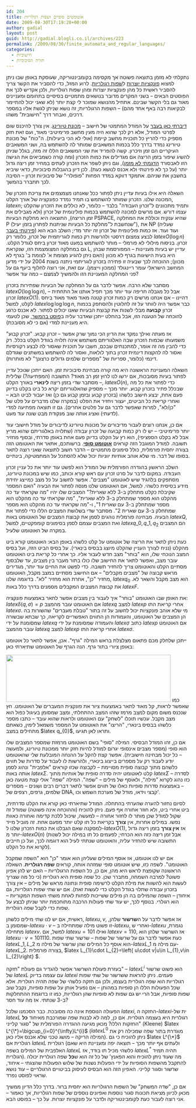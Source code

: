 ```yaml
---
id: 204
title: אוטומטים סופיים ושפות רגולריות
date: 2009-08-30T17:19:28+00:00
author: gadial
layout: post
guid: http://gadial.blogli.co.il/archives/223
permalink: /2009/08/30/finite_automata_and_regular_languages/
categories:
  - חישוביות
  - תורת הסיבוכיות
---
```

נתקלתי לא מזמן בתוצאה פשוטה אך מקסימה בקומבינטוריקה, שעוסקת באופן שבו ניתן למצוא [פונקציות יוצרות](http://he.wikipedia.org/wiki/%D7%A4%D7%95%D7%A0%D7%A7%D7%A6%D7%99%D7%94_%D7%99%D7%95%D7%A6%D7%A8%D7%AA) ל[שפות רגולריות](http://he.wikipedia.org/wiki/%D7%A9%D7%A4%D7%94_%D7%A8%D7%92%D7%95%D7%9C%D7%A8%D7%99%D7%AA). לרוע המזל, כדי להסביר את הקשר צריך להסביר ראשית כל מהן פונקציות יוצרות ומהן שפות רגולריות, ולכן אקדיש לכך את הפוסטים הבאים &#8211; בשני המקרים מדובר בנושאים מתמטיים בסיסיים בתחומם ומעניינים מאוד גם בלי הקשר שבינם. אתחיל מהנושא שמוכר לי קצת יותר (לא שאני יכול להתיימר לבקיאות רבה באף אחד מהם) &#8211; השפות הרגולריות; זה נושא שניתן לגשת אליו במספר דרכים, ואבחר דרך "חישובית" משהו.

[דיברתי כאן בעבר](http://www.gadial.net/?p=62) על המודל המתמטי של חישוב &#8211; [מכונת טיורינג](http://he.wikipedia.org/wiki/%D7%9E%D7%9B%D7%95%D7%A0%D7%AA_%D7%98%D7%99%D7%95%D7%A8%D7%99%D7%A0%D7%92). אין צורך להיכנס שום לפרטי המודל, אלא רק לכך שהוא היה מעין מחשב פרימיטיבי מאוד, ועם זאת חזק מספיק כדי להריץ כל תוכנית מחשב קיימת (אולי לא הכי ביעילות). ה"כוח" של מכונת טיורינג נמדד בדרך כלל בכמות המשאבים שמותר לה להשתמש בה, ושני המשאבים העיקריים הם זמן וזיכרון. קשה להפריד את שני המשאבים הללו זה מזה, בגלל שניתן להשיג שיפור בזמן הריצה אם מגדילים את כמות הזכרון (ומה קורה כשמביאים את הגישה הזו לאבסורד [הדגמתי לא מזמן](http://www.gadial.net/?p=201)), וגם ניתן לשפר את הזכרון לעתים במחיר זמן ריצה גדול יותר (על כך לא פירטתי ולא אכנס לנושא כעת). לכן דיון בהגבלות סיבוכיות, כדאי שיביא בחשבון את שניהם. אתמקד דווקא במדד הפחות "פופולרי" של סיבוכיות זכרון &#8211; הסיבה לכך תתברר בהמשך.

השאלה היא אילו בעיות עדיין ניתן לפתור ככל שאנחנו מצמצמים את צריכת הזכרון של המכונה שלנו. הזכרון שמותר להשתמש בו תמיד נמדד כפונקציה של אורך הקלט, $latex n$; ותמיד מתכוונים ל"זכרון העבודה" בלבד &#8211; כלומר, לא כוללים את הזכרון שהקלט עצמו דורש. אם מרשים למכונה להשתמש בכמות פולינומית של זכרון (ולא מגבילים את זמן הריצה), התוצאה היא מחלקת הבעיות PSPACE, שהיא ענקית וכוללת את המחלקה P (שנחשבת ל"מחלקת כל הבעיות שניתנות לפתרון בזמן יעיל"), את NP (שעליה [פירטתי בעבר](http://www.gadial.net/?p=96)) ועוד ועוד. אז כמות פולינומית של זכרון זה יותר מדי; השלב הבא הוא לבצע צמצום דרסטי ולהרשות רק כמות לוגריתמית של זכרון, כלומר רק $latex O\left(\log n\right)$ זכרון. בניסוח מילולי לא פורמלי &#8211; מותר להשתמש במעט מאוד זכרון ביחס לגודל הקלט. גם במחלקה המצומצמת הזו, שנקראת L, עדיין יש בעיות מעניינות &#8211; המפורסמת שבהן היא בעית הישיגות בגרף לא מכוון (האם ניתן להגיע מצומת א' לצומת ב' בגרף לא מכוון); ההוכחה לכך שבעיה זו פתירה בזכרון לוגריתמי ניתנה בשנת 2004 על ידי מדען המחשב הישראלי עומר ריינגולד (ממכון וייצמן). עם זאת, אני רוצה לחלוף ביעף גם על פני המחלקה המעניינת הזו ולהמשיך לצמצם &#8211; כמה עוד אפשר?

מסתבר שלא הרבה. אפשר לדבר גם על המחלקה של הבעיות שפתירות בזכרון $latex O\left(\log\log n\right)$, אבל כל מגבלה חריפה עוד יותר מכך תפיל אותנו אל התחתית &#8211; זכרון $latex O\left(1\right)$. דהיינו &#8211; אם אנחנו מרשים רק כמות זכרון קטנה מאוד מאוד מאוד ביחס לקלט, למשל $latex \log\log\log n$, כבר אפשר היה לוותר על זה לחלוטין ולהסתפק בכמות זכרון **קבועה** מבלי לשנות את קבוצת הבעיות שאנו יכולים לפתור. לא אכנס כרגע להוכחה של הטענה הזו, אבל בהחלט ייתכן שאדבר עליה ב[פוסט בהמשך](http://www.gadial.net/?p=211), שכן לטעמי היא מעניינת למדי (אם כי לא מסובכת).

אז מעתה ואילך נמקד את הדיון הכי נמוך שרק אפשר &#8211; זכרון קבוע. "זכרון קבוע" משמעותו שכמות הזכרון שבה האלגוריתם משתמש אינה תלויה בגודל הקלט בכלל. רק כדי להבין מה זה אומר, למתכנתים שבכם, חשבו על תוכנית שאסור לה לבצע רקורסיות ואסור לה להקצות דינמית זכרון בתוך לולאות, ואסור לה להשתמש במשתנים שגודלם דינמי (כלומר, ספריות של "מספרים שלמים גדולים כרצונך" לא מותרות).

השאלה המעניינת הראשונה היא מה קורה מבחינת סיבוכיות זמן. האם ייתכן שנוכל עדיין לפתור בעיות מסובכות, אם ירשו לנו לרוץ זמן רב מאוד? התשובה (המפתיעה?) שלילית &#8211; מסתבר שדי בזמן ריצה **לינארי** באורך הקלט, $latex O\left(n\right)$, כדי לפתור את כל מה שבכלל פתיר בזכרון קבוע. יותר מכך &#8211; מספיק שהאלגוריתם יקרא כל ביט בקלט בדיוק פעם אחת, יבצע חישוב כלשהו (בזכרון קבוע ובזמן קבוע גם כן) ואז יעבור לביט הבא &#8211; ואחרי קריאת כל הביטים, יעצור ויחזיר את הפלט (במקרה שלנו מדברים על פלט של "כן/לא", למרות שאפשר לדבר גם על פלטים אחרים). גם זו תוצאה מפתיעה למדי (לדעתי) ואציג אותה שוב מנקודת מבט שונה עוד מעט.

אם כן, אנחנו רוצים לעבור מדיבורים על מכונות טיורינג לדיבורים על מודל חישובי עוד יותר פרימיטיבי &#8211; יש לו רק כמות קבועה של זכרון עבודה (שתלויה באלגוריתם שהוא מריץ אבל לא בקלט הספציפי), הוא רץ על הקלט בדיוק פעם אחת באופן סדרתי, ובסוף מחזיר תשובה. למודל המוגבל הזה קוראים **[אוטומט סופי](http://he.wikipedia.org/wiki/%D7%90%D7%95%D7%98%D7%95%D7%9E%D7%98_%D7%A1%D7%95%D7%A4%D7%99)**. ברשותכם, אתאר את האוטומט הזה בצורה יחסית פורמלית, כולל סימונים מתמטיים &#8211; הדבר חשוב לתוצאה שאני רוצה לתאר בסופו של דבר. מי שלא אוהב אותיות יווניות יכול שלא להסתכל על המתמטיקה, בינתיים.

השלב הראשון בהגדרה הפורמלית של המודל הוא לפשט עוד יותר את כל עניין זכרון העבודה. במקום לדבר על סרט זכרון עם ראש קורא וכותב, כמו שיש במכונת טיורינג, מסתפקים בלהגיד שיש לאוטומט "מצבים". אפשר לחשוב על כל מצב כמייצג יחידת מידע בסיסית כלשהי. למשל, אם האוטומט שלנו מנסה לפתור את הבעיה "האם המספר שקיבלת כקלט מתחלק ב-3 ללא שארית?" המצבים שלו יהיו "מה שקראתי עד כה מהקלט הוא מספר שמתחלק ב-3 ללא שארית", "מה שקראתי עד כה מהקלט הוא מספר שמתחלק ב-3 עם שארית 1", ו-"מה שקראתי עד כה מהקלט הוא מספר שמתחלק ב-3 עם שארית 2". מסתבר שדי בשלושת המצבים הללו כדי לפתור את הבעיה. מבחינה פורמלית נוהגים לסמן את קבוצת המצבים של האוטומט באות $latex Q$, ואת המצבים עצמם לסמן בסימונים קומפקטיים, למשל $latex q\_{0},q\_{1},q_{2}$ הם המצבים במקרה של האוטומט שלעיל.

כעת ניתן לתאר את הריצה של אוטומט על קלט כלשהו באופן הבא: האוטומט קורא ביט מהקלט (נניח לצורך העניין שהקלט מיוצג בבסיס בינארי). על בסיס הביט הזה, ועל בסיס המצב הנוכחי שלו, הוא "בוחר" מצב חדש לעבור אליו. כך אחרי כל קריאת ביט האוטומט עובר מצב, ואפשר לתאר את החישוב שלו כולו בתור מעבר בין מצבים, עד שלבסוף מסתיים הקלט והאוטומט צריך להחזיר תשובה. כדי לפשט את החיים עוד יותר, מגדירים מראש קבוצה של "מצבים מקבלים" &#8211; אם החישוב מסתיים במצב מקבל, האוטומט מחזיר "כן", אחרת הוא מחזיר "לא". בדוגמה שלנו, $latex q_{0}$ הוא מצב מקבל והשאר לא. את קבוצת המצבים המקבלים מסמנים בדרך כלל באות $latex F$.

את האופן שבו האוטומט "בוחר" איך לעבור בין מצבים אפשר לתאר באמצעות פונקציה: $latex \delta\left(q,\sigma\right)=p$ אם האוטומט עובר מהמצב $latex q$ למצב $latex p$ אחרי קריאת התו $latex \sigma$. מי שלא אוהב פונקציות יכול לחשוב על זה בתור "טבלת מעברים" שהשורות בה הן המצבים של האוטומט, והעמודות הן התווים האפשריים לקריאה, כך שבתא שבשורה שמסומנת על ידי $latex q$ והעמודה שמסומנת על ידי $latex \sigma$ כתוב $latex p$ אם האוטומט עובר מהמצב $latex q$ למצב $latex p$ אחרי קריאת התו $latex \sigma$.

ייתכן שלחלק מכם פתאום מצלצלת בראש המילה "גרף". אכן, אפשר לתאר כל אוטומט באופן ציורי בתור גרף. הנה הגרף של האוטומט שתיארתי כאן:

<img src="http://img215.imageshack.us/img215/6274/automata.png" alt="" width="451" height="129" />  
כמו שאפשר לראות, קל מאוד לתאר באמצעות ציור את פונקצית המעברים של האוטומט. חץ שנכנס משום מקום למצב מרמז שזהו המצב ההתחלתי, ומצב שמסומן בעיגול כפול הוא מצב מקבל. עכשיו תוכלו "לשחק" עם האוטומט ולראות שהוא עובד &#8211; כתבו מספר כלשהו בבסיס בינארי, "הריצו" את האוטומט על המספר משמאל לימין, כשאתם מתחילים במצב $latex q_{0}$, ותראו לאן תגיעו.

אם כן, זהו המודל הבסיסי. המילה "סופי" בשם האוטומט מרמזת שמספר המצבים שלו הוא סופי (מספר מצבים אינסופי יגרום למודל להיות חזק יותר ממכונת טיורינג, ולמעשה &#8211; כל יכול מבחינה חישובית). אפשר קצת להקל על ההנחה המובלעת שלי שהאוטומט יודע לעבוד רק על מספרים בייצוג בינארי, ולהרשות לו לעבוד על סדרות של תווים כלשהם מתוך קבוצה סופית מסויימת &#8211; לקבוצה שכזו קוראים "אלפבית" ונהוג לסמן אותה באות $latex \Sigma$. קלט לאוטומט יהיה סדרה סופית של אותיות מתוך $latex \Sigma$ &#8211; לסדרה כזו נהוג לקרוא "מילה", ולאוסף של מילים &#8211; "שפה". המילה "שפה" אולי קצת מטעה כאן &#8211; באמצעות סדרות סופיות כאלו של תווים אפשר לתאר דברים רבים ושונים &#8211; מספרים שלמים, גרפים, רצפים של DNA, קבצי וידאו, מודל של מערכת השמש וכו'.

לסיום נחזור להערה שהערתי בהתחלה. המודל שתיארתי כאן קורא את הקלט סדרתית, ביט אחרי ביט, ולא חוזר אחורה אף פעם. ניתן להוכיח (וההוכחה אינה פשוטה) שמודל זה שקול למודל שכן מותר לו לחזור אחורה &#8211; למעשה, שיכול ללכת קדימה ואחורה כאוות נפשו. במילים אחרות, אין **צורך** בקריאת כל תו קלט יותר מפעם אחת. זה מוביל מייד למסקנה שאם הגבלנו את כמות הזכרון שלנו ל-$latex O\left(1\right)$, אז **אין צורך** בזמן ריצה גדול יותר מ-$latex O\left(n\right)$ (אבל זמן ריצה כזה הוא הכרחי; לפעמים כל תו במילה יכול לשנות התשובה שיש להחזיר עליה, והאוטומט שנתתי לעיל הוא דוגמה לכך, ועל כן חייבים לקרוא את כל הקלט).

אם יש לנו אוטומט, אז אוסף המילים שעליהן הוא אומר "כן" הוא "השפה שמקבל האוטומט". לשפה כזו, שיש אוטומט סופי שמזהה אותה, קוראים **שפה רגולרית**. השאלה הראשונה שקופצת לראש היא מהן, אם כן, כל השפות הרגולריות &#8211; האם יש להן אפיון פשוט? למרבה השמחה, מתברר שכן. כל שפה סופית היא רגולרית (כי כל מה שצריך לעשות הוא להשוות את מילת הקלט לרשימה סופית ונתונה מראש של מילים &#8211; אין צורך בזכרון עבודה שתלוי בגודל הקלט כדי לעשות זאת). אם יש שתי שפות רגולריות, גם איחודן &#8211; השפה שהמילים בה הן מילים ששייכות לפחות לאחת משתי השפות המקוריות &#8211; הוא רגולרי. בנוסף לכך, יש עוד שתי פעולות הרכבה מתוחכמת יותר שניתן לבצע על שפות כדי לקבל שפה רגולרית.

ראשית, אם יש לנו שתי מילים כלשהן, $latex u,v$, אז אפשר לדבר על ה**שרשור** שלהן, שמסומן ב-$latex u\cdot v$ &#8211; זו פשוט מילה שמתחילה ב-$latex u$, ואחרי ש-$latex u$ נגמרת, מתחילה $latex v$. למשל, אם $latex u=101$ ואילו $latex v=110$, אז השרשור שלהן הוא $latex u\cdot v=101110$. כעת אפשר לדבר גם על שרשור של שפות &#8211; שרשור שתי שפות $latex L\_{1},L\_{2}$ הוא אוסף כל המילים שהן שרשור של מילה מ-$latex L\_{1}$ עם מילה מ-$latex L\_{2}$. בצורה פורמלית, $latex L\_{1}\cdot L\_{2}=\left\{ u\cdot v|u\in L\_{1},v\in L\_{2}\right\} $.

בעזרת פעולת השרשור אפשר להגדיר גם פעולת "חזקה" &#8211; $latex L^{i}$ הוא פשוט שרשור של $latex L$ עם עצמה בדיוק $latex i$ פעמים. ניתן להראות ששרשור של שתי שפות רגולריות הוא שפה רגולרית בעצמו, ולכן גם חזקה כלשהי של שפה תהיה רגולרית. אלא שכל הפעולות הללו הן סופיות במהותן &#8211; אם נפעיל אותן על שפות סופיות, נקבל שוב שפות סופיות, אבל הרי יש גם שפות לא סופיות שהן רגולריות, כמו זו בדוגמת ההתחלקות ב-3 שנתתי. אז מה עוד חסר?

הפעולה הנוספת אינה כה מסובכת. כבר הסכמנו שלכל $latex i$, החזקה ה-$latex i$-ית של $latex L$ רגולרית היא בעצמה רגולרית. אם כן, למה לא לבנות שפה שמורכבת מאיחוד **כל** החזקות הללו? מכאן מגיעה ההגדרה הפורמלית של "סגור קלייני" (Kleene) $latex L^{\*}=\bigcup_{i=0}^{\infty}L^{i}$ ($latex L^{0}$ מוגדרת בתור שפה שמכילה רק את המילה הריקה &#8211; מושג טכני שלא אכנס אליו כאן). ניתן להוכיח כי גם $latex L^{\*}$ רגולרית אם $latex L$ רגולרית (ולעתים אף יותר מכך &#8211; תוצאה יפה ומעניינת היא שאם האלפבית של המילים בשפה $latex L$ כלשהי מכיל תו בודד, אז $latex L^{*}$ תהיה תמיד רגולרית). מה שעוד ניתן להוכיח והוא הפאנץ' של כל זה הוא ש**כל** שפה רגולרית יכולה להתקבל מהשפות הסופיות על ידי הפעלות נשנות של שלוש הפעולות שהצגתי &#8211; איחוד, שרשור וסגור קלייני. האפיון הזה הוא הבסיס לעיסוק בביטויים הרגולריים &#8211; עוד נושא שראוי לפוסט נפרד.

אם כן, "שדה המשחק" של השפות הרגולריות הוא יחסית ברור. בדרך כלל הדיון ממשיך מכאן לכיוון מציאת תכונות סגור נוספות ואפיונים נוספים של שפות רגולריות, אך כאמור &#8211; אני רוצה לעבור כעת לקומבינטוריקה ולדבר על פונקציות יוצרות. על כך &#8211; בפוסט הבא.